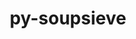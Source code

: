 ---
title: "py-soupsieve"
layout: cache
categories: [package, develop]
meta: {"compilers": ["gcc@=11.1.0", "gcc@=11.4.0", "gcc@=9.4.0", "oneapi@=2024.2.1"], "num_specs": 52, "num_specs_by_stack": {"data-vis-sdk": 5, "e4s": 8, "e4s-neoverse-v2": 10, "e4s-neoverse_v1": 6, "e4s-oneapi": 20, "e4s-power": 3, "root": 52}, "oss": ["ubuntu20.04", "ubuntu22.04"], "platforms": ["linux"], "stacks": ["data-vis-sdk", "e4s", "e4s-neoverse-v2", "e4s-neoverse_v1", "e4s-oneapi", "e4s-power", "root"], "targets": ["neoverse_v1", "neoverse_v2", "ppc64le", "x86_64_v3"], "versions": ["2.4.1"]}
spec_details: [{"compiler": "oneapi@=2024.2.1", "hash": "247ikne3snkajphb3ftihcxkbghbu335", "os": "ubuntu22.04", "platform": "linux", "size": "-", "stacks": ["e4s-oneapi", "root"], "target": "x86_64_v3", "variants": ["build_system=python_pip"], "versions": ["2.4.1"]}, {"compiler": "oneapi@=2024.2.1", "hash": "2rg2cgqhcczx2abyw3ds6fviypoqsnnq", "os": "ubuntu22.04", "platform": "linux", "size": "-", "stacks": ["e4s-oneapi", "root"], "target": "x86_64_v3", "variants": ["build_system=python_pip"], "versions": ["2.4.1"]}, {"compiler": "oneapi@=2024.2.1", "hash": "3d6dnywvreaeczwir7fsl5q7y6f743fe", "os": "ubuntu22.04", "platform": "linux", "size": "-", "stacks": ["e4s-oneapi", "root"], "target": "x86_64_v3", "variants": ["build_system=python_pip"], "versions": ["2.4.1"]}, {"compiler": "gcc@=11.4.0", "hash": "3hal35ezwlkqvu5s2dqw6soqxlwtdfdd", "os": "ubuntu22.04", "platform": "linux", "size": "-", "stacks": ["e4s-neoverse_v1", "root"], "target": "neoverse_v1", "variants": ["build_system=python_pip"], "versions": ["2.4.1"]}, {"compiler": "gcc@=11.4.0", "hash": "3l2iiypiklpnugmkqukck2y75zj3psge", "os": "ubuntu22.04", "platform": "linux", "size": "-", "stacks": ["e4s-neoverse_v1", "root"], "target": "neoverse_v1", "variants": ["build_system=python_pip"], "versions": ["2.4.1"]}, {"compiler": "gcc@=9.4.0", "hash": "3upwhxr5q72vxupwhg7faelwazrcalgv", "os": "ubuntu20.04", "platform": "linux", "size": "-", "stacks": ["e4s-power", "root"], "target": "ppc64le", "variants": ["build_system=python_pip"], "versions": ["2.4.1"]}, {"compiler": "gcc@=11.4.0", "hash": "44ulojkamjnw7b2kngxkysnoztwvopdd", "os": "ubuntu22.04", "platform": "linux", "size": "-", "stacks": ["e4s", "root"], "target": "x86_64_v3", "variants": ["build_system=python_pip"], "versions": ["2.4.1"]}, {"compiler": "gcc@=11.4.0", "hash": "5mlsns7b3v2jzzc4qpnbke7s7airwan5", "os": "ubuntu22.04", "platform": "linux", "size": "-", "stacks": ["e4s-neoverse_v1", "root"], "target": "neoverse_v1", "variants": ["build_system=python_pip"], "versions": ["2.4.1"]}, {"compiler": "oneapi@=2024.2.1", "hash": "6ixirhy7w6kjf3lsq3e6zurzcunotaa2", "os": "ubuntu22.04", "platform": "linux", "size": "-", "stacks": ["e4s-oneapi", "root"], "target": "x86_64_v3", "variants": ["build_system=python_pip"], "versions": ["2.4.1"]}, {"compiler": "gcc@=11.4.0", "hash": "6rfm3tyuox3lktwcqwvcvdj7xbly5miq", "os": "ubuntu22.04", "platform": "linux", "size": "-", "stacks": ["e4s-neoverse-v2", "root"], "target": "neoverse_v2", "variants": ["build_system=python_pip"], "versions": ["2.4.1"]}, {"compiler": "oneapi@=2024.2.1", "hash": "753vf2fxa6mm6f3bqvfl753dtc5f2hz4", "os": "ubuntu22.04", "platform": "linux", "size": "-", "stacks": ["e4s-oneapi", "root"], "target": "x86_64_v3", "variants": ["build_system=python_pip"], "versions": ["2.4.1"]}, {"compiler": "oneapi@=2024.2.1", "hash": "aitsms27fqyill3wxziwgv37jiq47tcn", "os": "ubuntu22.04", "platform": "linux", "size": "-", "stacks": ["e4s-oneapi", "root"], "target": "x86_64_v3", "variants": ["build_system=python_pip"], "versions": ["2.4.1"]}, {"compiler": "gcc@=9.4.0", "hash": "axp3rmvy4l4r42htdfxltvcl2kh2g6gb", "os": "ubuntu20.04", "platform": "linux", "size": "-", "stacks": ["e4s-power", "root"], "target": "ppc64le", "variants": ["build_system=python_pip"], "versions": ["2.4.1"]}, {"compiler": "gcc@=9.4.0", "hash": "blcuwwbp3o66dzmhurixc3z56a36d4g4", "os": "ubuntu20.04", "platform": "linux", "size": "-", "stacks": ["e4s-power", "root"], "target": "ppc64le", "variants": ["build_system=python_pip"], "versions": ["2.4.1"]}, {"compiler": "oneapi@=2024.2.1", "hash": "cfoducu4ml66fmoot4iagxjcfvvprkld", "os": "ubuntu22.04", "platform": "linux", "size": "-", "stacks": ["e4s-oneapi", "root"], "target": "x86_64_v3", "variants": ["build_system=python_pip"], "versions": ["2.4.1"]}, {"compiler": "gcc@=11.4.0", "hash": "dvomuld4d4a7ojrbigwdbd2rrdd4qfak", "os": "ubuntu22.04", "platform": "linux", "size": "-", "stacks": ["e4s-neoverse-v2", "root"], "target": "neoverse_v2", "variants": ["build_system=python_pip"], "versions": ["2.4.1"]}, {"compiler": "gcc@=11.4.0", "hash": "fpyv6qt5jvktdvw33czq7sdefk2navj6", "os": "ubuntu22.04", "platform": "linux", "size": "-", "stacks": ["e4s-neoverse-v2", "root"], "target": "neoverse_v2", "variants": ["build_system=python_pip"], "versions": ["2.4.1"]}, {"compiler": "gcc@=11.1.0", "hash": "g662nsdoxkzxrbb5m3nlgkpmpscus6h5", "os": "ubuntu20.04", "platform": "linux", "size": "-", "stacks": ["data-vis-sdk", "root"], "target": "x86_64_v3", "variants": ["build_system=python_pip"], "versions": ["2.4.1"]}, {"compiler": "oneapi@=2024.2.1", "hash": "gg5ehqcboaykqwdzs5jxp3eayhgxexrk", "os": "ubuntu22.04", "platform": "linux", "size": "-", "stacks": ["e4s-oneapi", "root"], "target": "x86_64_v3", "variants": ["build_system=python_pip"], "versions": ["2.4.1"]}, {"compiler": "oneapi@=2024.2.1", "hash": "goaksqpar3qllfdejo77utemuwz3moel", "os": "ubuntu22.04", "platform": "linux", "size": "-", "stacks": ["e4s-oneapi", "root"], "target": "x86_64_v3", "variants": ["build_system=python_pip"], "versions": ["2.4.1"]}, {"compiler": "gcc@=11.4.0", "hash": "hdkudz2suf5tnrmncfjo4vtqkkldolrv", "os": "ubuntu22.04", "platform": "linux", "size": "-", "stacks": ["e4s-neoverse-v2", "root"], "target": "neoverse_v2", "variants": ["build_system=python_pip"], "versions": ["2.4.1"]}, {"compiler": "oneapi@=2024.2.1", "hash": "hpthkwb7w4tha4qxl22thqp5bx6ixoop", "os": "ubuntu22.04", "platform": "linux", "size": "-", "stacks": ["e4s-oneapi", "root"], "target": "x86_64_v3", "variants": ["build_system=python_pip"], "versions": ["2.4.1"]}, {"compiler": "gcc@=11.4.0", "hash": "hyr5gs35gr5el43eug7axjyw5uilvqvw", "os": "ubuntu22.04", "platform": "linux", "size": "-", "stacks": ["e4s-neoverse-v2", "root"], "target": "neoverse_v2", "variants": ["build_system=python_pip"], "versions": ["2.4.1"]}, {"compiler": "oneapi@=2024.2.1", "hash": "hzjtyzgya3aswqjnwrqnu7nyrnegkiap", "os": "ubuntu22.04", "platform": "linux", "size": "-", "stacks": ["e4s-oneapi", "root"], "target": "x86_64_v3", "variants": ["build_system=python_pip"], "versions": ["2.4.1"]}, {"compiler": "gcc@=11.4.0", "hash": "ihb6zetaiibx7viktl6qxnnom3tea3v4", "os": "ubuntu22.04", "platform": "linux", "size": "-", "stacks": ["e4s-neoverse-v2", "root"], "target": "neoverse_v2", "variants": ["build_system=python_pip"], "versions": ["2.4.1"]}, {"compiler": "gcc@=11.4.0", "hash": "jdsjxx6t3mrvychklhw2tafdsfxuhm6o", "os": "ubuntu22.04", "platform": "linux", "size": "-", "stacks": ["e4s", "root"], "target": "x86_64_v3", "variants": ["build_system=python_pip"], "versions": ["2.4.1"]}, {"compiler": "oneapi@=2024.2.1", "hash": "k6fuibwg2avm5mjdbzgx5xtguvbo5pvv", "os": "ubuntu22.04", "platform": "linux", "size": "-", "stacks": ["e4s-oneapi", "root"], "target": "x86_64_v3", "variants": ["build_system=python_pip"], "versions": ["2.4.1"]}, {"compiler": "gcc@=11.4.0", "hash": "kn7mpjg7dxu3oy374tltovacfgmb2fqa", "os": "ubuntu22.04", "platform": "linux", "size": "-", "stacks": ["e4s-neoverse_v1", "root"], "target": "neoverse_v1", "variants": ["build_system=python_pip"], "versions": ["2.4.1"]}, {"compiler": "gcc@=11.1.0", "hash": "lk52as6kwajkajiff5ws3a4kw7pd445a", "os": "ubuntu20.04", "platform": "linux", "size": "-", "stacks": ["data-vis-sdk", "root"], "target": "x86_64_v3", "variants": ["build_system=python_pip"], "versions": ["2.4.1"]}, {"compiler": "gcc@=11.4.0", "hash": "muyvk666xbjoukbbxdolbdcjp6n72u76", "os": "ubuntu22.04", "platform": "linux", "size": "-", "stacks": ["e4s-neoverse-v2", "root"], "target": "neoverse_v2", "variants": ["build_system=python_pip"], "versions": ["2.4.1"]}, {"compiler": "gcc@=11.1.0", "hash": "neaeqlnzsoag7zphfmiccerjyy3zcwpo", "os": "ubuntu20.04", "platform": "linux", "size": "-", "stacks": ["data-vis-sdk", "root"], "target": "x86_64_v3", "variants": ["build_system=python_pip"], "versions": ["2.4.1"]}, {"compiler": "gcc@=11.4.0", "hash": "o4wdjdvu4e5fyoqnv3vbr45wll6vvlhz", "os": "ubuntu22.04", "platform": "linux", "size": "-", "stacks": ["e4s-neoverse-v2", "root"], "target": "neoverse_v2", "variants": ["build_system=python_pip"], "versions": ["2.4.1"]}, {"compiler": "oneapi@=2024.2.1", "hash": "pbnvbk4msmkykwubs34pl6wlswrackxr", "os": "ubuntu22.04", "platform": "linux", "size": "-", "stacks": ["e4s-oneapi", "root"], "target": "x86_64_v3", "variants": ["build_system=python_pip"], "versions": ["2.4.1"]}, {"compiler": "oneapi@=2024.2.1", "hash": "pgbf7fzs2bk2xox3wg23bwmr6mryerim", "os": "ubuntu22.04", "platform": "linux", "size": "-", "stacks": ["e4s-oneapi", "root"], "target": "x86_64_v3", "variants": ["build_system=python_pip"], "versions": ["2.4.1"]}, {"compiler": "oneapi@=2024.2.1", "hash": "psb54hpfo24rbtsgl3rx6bq6bfyfrgyg", "os": "ubuntu22.04", "platform": "linux", "size": "-", "stacks": ["e4s-oneapi", "root"], "target": "x86_64_v3", "variants": ["build_system=python_pip"], "versions": ["2.4.1"]}, {"compiler": "gcc@=11.4.0", "hash": "qm7p2moyugz3hiiew5di7jl5oim4tq3b", "os": "ubuntu22.04", "platform": "linux", "size": "-", "stacks": ["e4s-neoverse_v1", "root"], "target": "neoverse_v1", "variants": ["build_system=python_pip"], "versions": ["2.4.1"]}, {"compiler": "gcc@=11.4.0", "hash": "rwyx6uyuoikid73my5acrz3mcscffrzl", "os": "ubuntu22.04", "platform": "linux", "size": "-", "stacks": ["e4s", "root"], "target": "x86_64_v3", "variants": ["build_system=python_pip"], "versions": ["2.4.1"]}, {"compiler": "gcc@=11.4.0", "hash": "s7ej4ddm3g5wjbiktc3cihntrmyi5p4n", "os": "ubuntu22.04", "platform": "linux", "size": "-", "stacks": ["e4s-neoverse-v2", "root"], "target": "neoverse_v2", "variants": ["build_system=python_pip"], "versions": ["2.4.1"]}, {"compiler": "gcc@=11.4.0", "hash": "snuvdrrugn3i3mssjaux73lbedrbjhd4", "os": "ubuntu22.04", "platform": "linux", "size": "-", "stacks": ["e4s", "root"], "target": "x86_64_v3", "variants": ["build_system=python_pip"], "versions": ["2.4.1"]}, {"compiler": "gcc@=11.4.0", "hash": "t7pb5d4t5wer4w3e7crmpqdwur7yyfhc", "os": "ubuntu22.04", "platform": "linux", "size": "-", "stacks": ["e4s-neoverse-v2", "root"], "target": "neoverse_v2", "variants": ["build_system=python_pip"], "versions": ["2.4.1"]}, {"compiler": "gcc@=11.1.0", "hash": "ug2qds5dxzqbjx3o7dqtkzdqkjdqhujz", "os": "ubuntu20.04", "platform": "linux", "size": "-", "stacks": ["data-vis-sdk", "root"], "target": "x86_64_v3", "variants": ["build_system=python_pip"], "versions": ["2.4.1"]}, {"compiler": "gcc@=11.4.0", "hash": "uqkv722hqluwkl5nertesc5mik6hbvwg", "os": "ubuntu22.04", "platform": "linux", "size": "-", "stacks": ["e4s", "root"], "target": "x86_64_v3", "variants": ["build_system=python_pip"], "versions": ["2.4.1"]}, {"compiler": "gcc@=11.4.0", "hash": "uyns5dg4hx7zop2sx7wfghhojuxamuhg", "os": "ubuntu22.04", "platform": "linux", "size": "-", "stacks": ["e4s", "root"], "target": "x86_64_v3", "variants": ["build_system=python_pip"], "versions": ["2.4.1"]}, {"compiler": "oneapi@=2024.2.1", "hash": "vmr3vhykyldq3bsajhufcaoz6fqvsqqo", "os": "ubuntu22.04", "platform": "linux", "size": "-", "stacks": ["e4s-oneapi", "root"], "target": "x86_64_v3", "variants": ["build_system=python_pip"], "versions": ["2.4.1"]}, {"compiler": "oneapi@=2024.2.1", "hash": "w5xyngfahst32wiizsi7vezsf7gnwfnf", "os": "ubuntu22.04", "platform": "linux", "size": "-", "stacks": ["e4s-oneapi", "root"], "target": "x86_64_v3", "variants": ["build_system=python_pip"], "versions": ["2.4.1"]}, {"compiler": "oneapi@=2024.2.1", "hash": "wnryv3jjid74dc3wlxz47acmww6ee3bt", "os": "ubuntu22.04", "platform": "linux", "size": "-", "stacks": ["e4s-oneapi", "root"], "target": "x86_64_v3", "variants": ["build_system=python_pip"], "versions": ["2.4.1"]}, {"compiler": "oneapi@=2024.2.1", "hash": "wohde6oknja4cytxmigh4esyxhrfdlox", "os": "ubuntu22.04", "platform": "linux", "size": "-", "stacks": ["e4s-oneapi", "root"], "target": "x86_64_v3", "variants": ["build_system=python_pip"], "versions": ["2.4.1"]}, {"compiler": "gcc@=11.1.0", "hash": "x4m6rtlqtrqhynb33j5tt54kn4nilxg4", "os": "ubuntu20.04", "platform": "linux", "size": "-", "stacks": ["data-vis-sdk", "root"], "target": "x86_64_v3", "variants": ["build_system=python_pip"], "versions": ["2.4.1"]}, {"compiler": "oneapi@=2024.2.1", "hash": "xbexlb5v7ov2ab6kegwxeaauj26nzn3y", "os": "ubuntu22.04", "platform": "linux", "size": "-", "stacks": ["e4s-oneapi", "root"], "target": "x86_64_v3", "variants": ["build_system=python_pip"], "versions": ["2.4.1"]}, {"compiler": "gcc@=11.4.0", "hash": "yqxruflvr7kui5gnxz4ulctem6yrkljw", "os": "ubuntu22.04", "platform": "linux", "size": "-", "stacks": ["e4s", "root"], "target": "x86_64_v3", "variants": ["build_system=python_pip"], "versions": ["2.4.1"]}, {"compiler": "gcc@=11.4.0", "hash": "yx7e6nfow2qof7psocko3w3wakdlrgp2", "os": "ubuntu22.04", "platform": "linux", "size": "-", "stacks": ["e4s-neoverse_v1", "root"], "target": "neoverse_v1", "variants": ["build_system=python_pip"], "versions": ["2.4.1"]}, {"compiler": "gcc@=11.4.0", "hash": "zspnjqf3hpinkbxe7zkozuyugimmhzhn", "os": "ubuntu22.04", "platform": "linux", "size": "-", "stacks": ["e4s", "root"], "target": "x86_64_v3", "variants": ["build_system=python_pip"], "versions": ["2.4.1"]}]
---